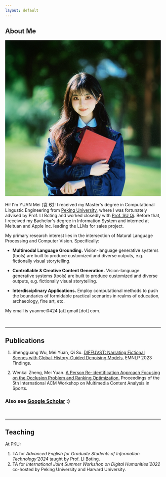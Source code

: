 ```yaml
---
layout: default
---
```


## About Me

<img class="profile-picture" src="imgs/profile.jpeg">

Hi! I'm YUAN Mei (<font face="KAI">袁 玫</font>)! I received my Master's degree in Computational Lingustic Engineering from <a href="https://english.pku.edu.cn">Peking University</a>, where I was fortunately advised by Prof. LI Boting and worked closedly with <a href="https://scholar.google.com.hk/citations?user=9f4JUrUAAAAJ&hl=en">Prof. SU Qi</a>. Before that, I received my Bachelor's degree in Information System and interned at Meituan and Apple Inc. leading the LLMs for sales project.

My primary research interest lies in the intersection of Natural Language Processing and Computer Vision. Specifically:

- **Multimodal Language Grounding.** Vision-language generative systems (tools) are built to produce customized and diverse outputs, e.g. fictionally visual storytelling.

- **Controllable & Creative Content Generation.** Vision-language generative systems (tools) are built to produce customized and diverse outputs, e.g. fictionally visual storytelling.
  
- **Interdisciplinary Applications.** Employ computational methods to push the boundaries of formidable practical scenarios in realms of education, archaeology, fine art, etc. 



My email is yuanmei0424 [at] gmail [dot] com.  


<br />

****

## Publications

1. Shengguang Wu, Mei Yuan, Qi Su. [DIFFUVST: Narrating Fictional Scenes with Global-History-Guided Denoising Models.](https://arxiv.org/pdf/2312.07066v1) EMNLP 2023 Findings.

2. Wenkai Zheng, Mei Yuan. [A Person Re-identification Approach Focusing on the Occlusion Problem and Ranking Optimization.](https://dl.acm.org/doi/abs/10.1145/3552437.3555692) Proceedings of the 5th International ACM Workshop on Multimedia Content Analysis in Sports.


### Also see [Google Scholar](https://scholar.google.com/citations?user=q4kZ8WMAAAAJ&hl=en) :)  


&nbsp;

****

## Teaching
At PKU:
1. TA for *Advanced English for Graduate Students of Information Technology'2024* taught by Prof. LI Boting.
2. TA for *International Joint Summer Workshop on Digital Humanities’2022* co-hosted by Peking University and Harvard University.

<br />




